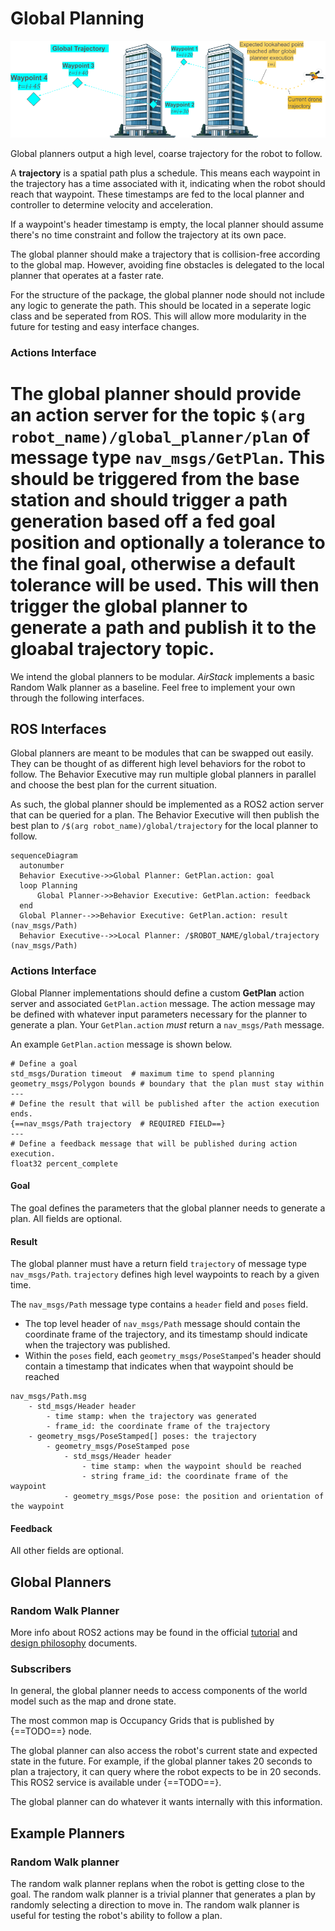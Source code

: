 # Global Planning

![global_trajectory_diagram](global_trajectory.png)

Global planners output a high level, coarse trajectory for the robot to follow. 

A **trajectory** is a spatial path plus a schedule. 
This means each waypoint in the trajectory has a time associated with it, indicating when the robot should reach that waypoint.
These timestamps are fed to the local planner and controller to determine velocity and acceleration.

If a waypoint's header timestamp is empty, the local planner should assume there's no time constraint and follow the trajectory at its own pace.

The global planner should make a trajectory that is collision-free according to the global map.
However, avoiding fine obstacles is delegated to the local planner that operates at a faster rate.

For the structure of the package, the global planner node should not include any logic to generate the path. This should be located in a seperate logic class and be seperated from ROS. This will allow more modularity in the future for testing and easy interface changes.

### Actions Interface
The global planner should provide an action server for the topic `$(arg robot_name)/global_planner/plan` of message type `nav_msgs/GetPlan`. This should be triggered from the base station and should trigger a path generation based off a fed goal position and optionally a tolerance to the final goal, otherwise a default tolerance will be used. This will then trigger the global planner to generate a path and publish it to the gloabal trajectory topic. 
=======
We intend the global planners to be modular. _AirStack_ implements a basic Random Walk planner as a baseline. 
Feel free to implement your own through the following interfaces.

## ROS Interfaces

Global planners are meant to be modules that can be swapped out easily. 
They can be thought of as different high level behaviors for the robot to follow.
The Behavior Executive may run multiple global planners in parallel and choose the best plan for the current situation.

As such, the global planner should be implemented as a ROS2 action server that can be queried for a plan.
The Behavior Executive will then publish the best plan to `/$(arg robot_name)/global/trajectory` for the local planner to follow.

``` mermaid
sequenceDiagram
  autonumber
  Behavior Executive->>Global Planner: GetPlan.action: goal
  loop Planning
      Global Planner->>Behavior Executive: GetPlan.action: feedback
  end
  Global Planner-->>Behavior Executive: GetPlan.action: result (nav_msgs/Path)
  Behavior Executive-->>Local Planner: /$ROBOT_NAME/global/trajectory (nav_msgs/Path)
```

### Actions Interface

Global Planner implementations should define a custom **GetPlan** action server and associated `GetPlan.action` message. 
The action message may be defined with whatever input parameters necessary for the planner to generate a plan.
Your `GetPlan.action` _must_ return a `nav_msgs/Path` message.

An example `GetPlan.action` message is shown below.
```
# Define a goal
std_msgs/Duration timeout  # maximum time to spend planning
geometry_msgs/Polygon bounds # boundary that the plan must stay within
---
# Define the result that will be published after the action execution ends.
{==nav_msgs/Path trajectory  # REQUIRED FIELD==}
---
# Define a feedback message that will be published during action execution.
float32 percent_complete
```


#### Goal
The goal defines the parameters that the global planner needs to generate a plan. All fields are optional.


#### Result
The global planner must have a return field `trajectory` of message type `nav_msgs/Path`.
`trajectory` defines high level waypoints to reach by a given time.

The `nav_msgs/Path` message type contains a `header` field and `poses` field.

- The top level header of `nav_msgs/Path` message should contain the coordinate frame of the trajectory, and its timestamp should indicate when the trajectory was published.
- Within the `poses` field, each `geometry_msgs/PoseStamped`'s header should contain a timestamp that indicates when that waypoint should be reached

```
nav_msgs/Path.msg
    - std_msgs/Header header
        - time stamp: when the trajectory was generated
        - frame_id: the coordinate frame of the trajectory
    - geometry_msgs/PoseStamped[] poses: the trajectory
        - geometry_msgs/PoseStamped pose
            - std_msgs/Header header
                - time stamp: when the waypoint should be reached
                - string frame_id: the coordinate frame of the waypoint
            - geometry_msgs/Pose pose: the position and orientation of the waypoint
```
#### Feedback
All other fields are optional.

## Global Planners
### Random Walk Planner

More info about ROS2 actions may be found in the official [tutorial](https://docs.ros.org/en/humble/Tutorials/Beginner-CLI-Tools/Understanding-ROS2-Actions/Understanding-ROS2-Actions.html) and [design philosophy](https://design.ros2.org/articles/actions.html) documents.


### Subscribers
In general, the global planner needs to access components of the world model such as the map and drone state.

The most common map is Occupancy Grids that is published by {==TODO==} node.

The global planner can also access the robot's current state and expected state in the future. For example, if the global planner takes 20 seconds to plan a trajectory, 
it can query where the robot expects to be in 20 seconds. This ROS2 service is available under {==TODO==}.

The global planner can do whatever it wants internally with this information.

## Example Planners

### Random Walk planner

The random walk planner replans when the robot is getting close to the goal. The random walk planner is a trivial planner that generates a plan by randomly selecting a direction to move in. The random walk planner is useful for testing the robot's ability to follow a plan.

